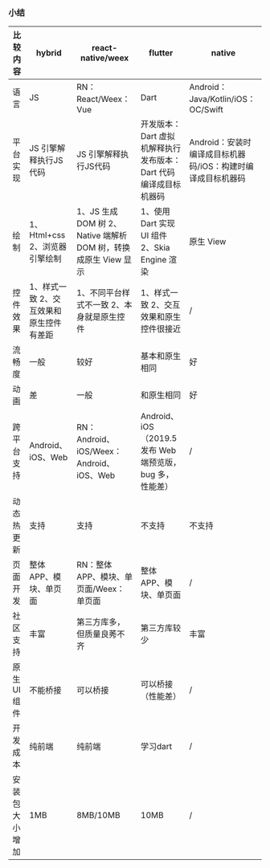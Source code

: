 ### 小结
<table>
  <thead>
    <tr>
      <th>比较内容</th>
      <th>hybrid</th>
      <th>react-native/weex</th>
      <th>flutter</th>
      <th>native</th>
    </tr>
  </thead>
  <tbody>
    <tr>
      <td>语言</td>
      <td>JS</td>
      <td>RN：React/Weex：Vue</td>
      <td>Dart</td>
      <td>Android：Java/Kotlin/iOS：OC/Swift</td>
    </tr>
    <tr>
      <td>平台实现</td>
      <td>JS 引擎解释执行JS代码</td>
      <td>JS 引擎解释执行JS代码</td>
      <td>开发版本：Dart 虚拟机解释执行 发布版本：Dart 代码编译成目标机器码</td>
      <td>Android：安装时编译成目标机器码/iOS：构建时编译成目标机器码</td>
    </tr>
    <tr>
      <td>绘制</td>
      <td>1、Html+css 2、浏览器引擎绘制</td>
      <td>1、JS 生成 DOM 树 2、Native 端解析 DOM 树，转换成原生 View 显示</td>
      <td>1、使用 Dart 实现 UI 组件 2、Skia Engine 渲染</td>
      <td>原生 View</td>
    </tr>
    <tr>
      <td>控件效果</td>
      <td>1、样式一致 2、交互效果和原生控件有差距</td>
      <td>1、不同平台样式不一致 2、本身就是原生控件</td>
      <td>1、样式一致 2、交互效果和原生控件很接近</td>
      <td>/</td>
    </tr>
    <tr>
      <td>流畅度</td>
      <td>一般</td>
      <td>较好</td>
      <td>基本和原生相同</td>
      <td>好</td>
    </tr>
    <tr>
      <td>动画</td>
      <td>差</td>
      <td>一般</td>
      <td>和原生相同</td>
      <td>好</td>
    </tr>    
    <tr>
      <td>跨平台支持</td>
      <td>Android、iOS、Web</td>
      <td>RN：Android、iOS/Weex：Android、iOS、Web</td>
      <td>Android、iOS（2019.5 发布 Web 端预览版，bug 多，性能差）</td>
      <td>/</td>
    </tr>
    <tr>
      <td>动态热更新</td>
      <td>支持</td>
      <td>支持</td>
      <td>不支持</td>
      <td>不支持</td>
    </tr>
    <tr>
      <td>页面开发</td>
      <td>整体 APP、模块、单页面</td>
      <td>RN：整体 APP、模块、单页面/Weex：单页面</td>
      <td>整体 APP、模块、单页面</td>
      <td>/</td>
    </tr>
    <tr>
      <td>社区支持</td>
      <td>丰富</td>
      <td>第三方库多，但质量良莠不齐</td>
      <td>第三方库较少</td>
      <td>丰富</td>
    </tr>
    <tr>
      <td>原生UI组件</td>
      <td>不能桥接</td>
      <td>可以桥接</td>
      <td>可以桥接（性能差）</td>
      <td>/</td>
    </tr>
    <tr>
      <td>开发成本</td>
      <td>纯前端</td>
      <td>纯前端</td>
      <td>学习dart</td>
      <td>/</td>
    </tr>
    <tr>
      <td>安装包大小增加</td>
      <td>1MB</td>
      <td>8MB/10MB</td>
      <td>10MB</td>
      <td>/</td>
    </tr>
  </tbody>
</table>